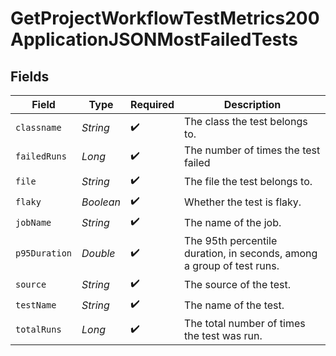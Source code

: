 # GetProjectWorkflowTestMetrics200ApplicationJSONMostFailedTests


## Fields

| Field                                                                 | Type                                                                  | Required                                                              | Description                                                           |
| --------------------------------------------------------------------- | --------------------------------------------------------------------- | --------------------------------------------------------------------- | --------------------------------------------------------------------- |
| `classname`                                                           | *String*                                                              | :heavy_check_mark:                                                    | The class the test belongs to.                                        |
| `failedRuns`                                                          | *Long*                                                                | :heavy_check_mark:                                                    | The number of times the test failed                                   |
| `file`                                                                | *String*                                                              | :heavy_check_mark:                                                    | The file the test belongs to.                                         |
| `flaky`                                                               | *Boolean*                                                             | :heavy_check_mark:                                                    | Whether the test is flaky.                                            |
| `jobName`                                                             | *String*                                                              | :heavy_check_mark:                                                    | The name of the job.                                                  |
| `p95Duration`                                                         | *Double*                                                              | :heavy_check_mark:                                                    | The 95th percentile duration, in seconds, among a group of test runs. |
| `source`                                                              | *String*                                                              | :heavy_check_mark:                                                    | The source of the test.                                               |
| `testName`                                                            | *String*                                                              | :heavy_check_mark:                                                    | The name of the test.                                                 |
| `totalRuns`                                                           | *Long*                                                                | :heavy_check_mark:                                                    | The total number of times the test was run.                           |